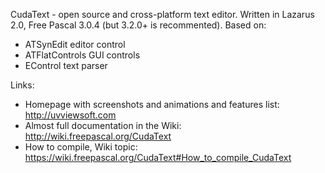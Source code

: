 CudaText - open source and cross-platform text editor.
Written in Lazarus 2.0, Free Pascal 3.0.4 (but 3.2.0+ is recommented).
Based on:

* ATSynEdit editor control
* ATFlatControls GUI controls
* EControl text parser

Links:

* Homepage with screenshots and animations and features list: http://uvviewsoft.com
* Almost full documentation in the Wiki: http://wiki.freepascal.org/CudaText
* How to compile, Wiki topic: https://wiki.freepascal.org/CudaText#How_to_compile_CudaText
